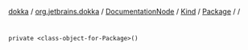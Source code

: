 [dokka](../../../../../index.md) / [org.jetbrains.dokka](../../../../index.md) / [DocumentationNode](../../../index.md) / [Kind](../../index.md) / [Package](../index.md) / [<class-object-for-Package>](index.md) / [<init>](_init_.md)

# <init>

```
private <class-object-for-Package>()
```
